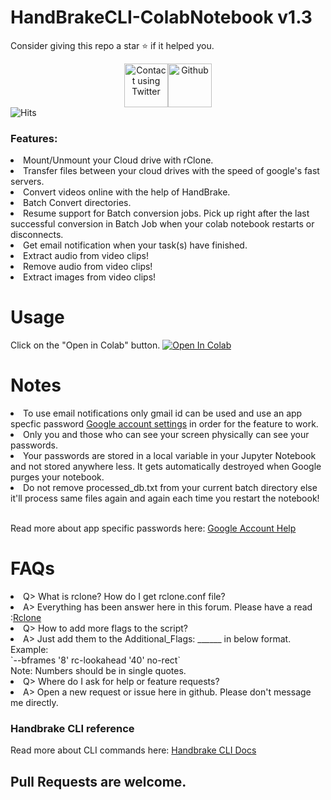 # HandBrakeCLI-ColabNotebook v1.3

Consider giving this repo a star ⭐ if it helped you.

<center><a href="https://twitter.com/sangramgorai"><img src='https://upload.wikimedia.org/wikipedia/fr/thumb/c/c8/Twitter_Bird.svg/295px-Twitter_Bird.svg.png' height="70" alt="Contact using Twitter"/></a><a href="https://github.com/SKGHD/Handy/"><img src='https://upload.wikimedia.org/wikipedia/commons/thumb/9/95/Font_Awesome_5_brands_github.svg/800px-Font_Awesome_5_brands_github.svg.png' height="70" alt="Github"/></a></center>
<img src="https://hitcounter.pythonanywhere.com/count/tag.svg?url=https%3A%2F%2Fgithub.com%2FSKGHD%2FHandy%2F" alt="Hits">
<br><b><h3>Features:</h3></b>
  <li>Mount/Unmount your Cloud drive with rClone.</li>
  <li>Transfer files between your cloud drives with the speed of google's fast servers.</li>
  <li>Convert videos online with the help of HandBrake.</li>
  <li>Batch Convert directories.</li>
  <li> Resume support for Batch conversion jobs. Pick up right after the last successful conversion in Batch Job when your colab notebook restarts or disconnects. </li>
  <li>Get email notification when your task(s) have finished.</li>
  <li>Extract audio from video clips! </li>
  <li>Remove audio from video clips! </li>
  <li>Extract images from video clips! </li>
</ul>

# Usage

Click on the "Open in Colab" button.
[![Open In Colab](https://colab.research.google.com/assets/colab-badge.svg)](https://colab.research.google.com/github/SKGHD/Handy/blob/master/HandBrakeCLI_Colab.ipynb)

# Notes

<li> To use email notifications only gmail id can be used and use an app specfic password <a href="https://myaccount.google.com/apppasswords">Google account settings</a> in order for the feature to work. </li> 
<li> Only you and those who can see your screen physically can see your passwords. </li>
<li> Your passwords are stored in a local variable in your Jupyter Notebook and not stored anywhere less. It gets automatically destroyed when Google purges your notebook. </li>
<li> Do not remove processed_db.txt from your current batch directory else it'll process same files again and again each time you restart the notebook!</li>
<br>
<p>Read more about app specific passwords here: <a href="https://support.google.com/accounts/answer/185833?hl=en">Google Account Help</a>

# FAQs

<li>Q> What is rclone? How do I get rclone.conf file?</li>
<li>A> Everything has been answer here in this forum. Please have a read :<a href="https://onehack.us/t/colab-notebook-to-compress-videos-using-handbrake/104456/9?u=skghd">Rclone</a></li>
<li>Q> How to add more flags to the script?</li>
<li>A> Just add them to the Additional_Flags: ______ in below format.</li>
Example: </br>
`--bframes '8' rc-lookahead '40' no-rect`
</br>
Note: Numbers should be in single quotes.

<li>Q> Where do I ask for help or feature requests?</li>
<li>A> Open a new request or issue here in github. Please don't message me directly.</li>

### Handbrake CLI reference

<p>Read more about CLI commands here: <a href="https://handbrake.fr/docs/en/latest/cli/command-line-reference.html">Handbrake CLI Docs</a>
<br>

## Pull Requests are welcome.
